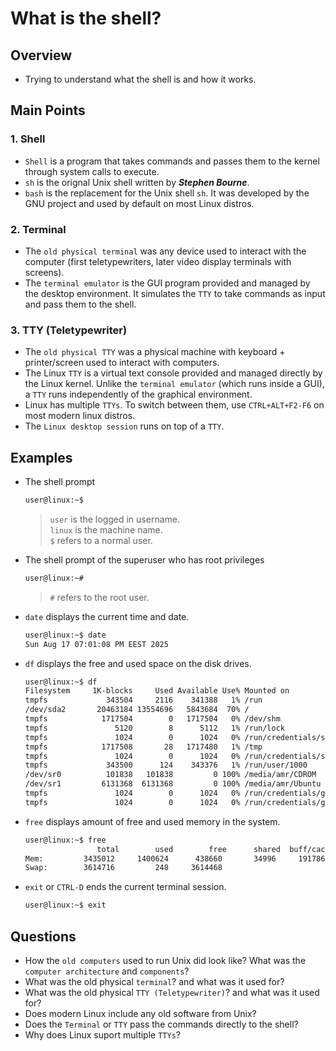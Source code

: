 # What is the shell?

## Overview
- Trying to understand what the shell is and how it works.

## Main Points
### 1. Shell
- `Shell` is a program that takes commands and passes them to the kernel through system calls to execute.
- `sh` is the orignal Unix shell written by ***Stephen Bourne***.
- `bash` is the replacement for the Unix shell `sh`. It was developed by the GNU project and used by default on most Linux distros.

### 2. Terminal
- The `old physical terminal` was any device used to interact with the computer (first teletypewriters, later video display terminals with screens). 
- The `terminal emulator` is the GUI program provided and managed by the desktop environment. It simulates the `TTY` to take commands as input and pass them to the shell.

### 3. TTY (Teletypewriter)
- The `old physical TTY` was a physical machine with keyboard + printer/screen used to interact with computers.
- The Linux `TTY` is a virtual text console provided and managed directly by the Linux kernel. Unlike the `terminal emulator` (which runs inside a GUI), a `TTY` runs independently of the graphical environment.
- Linux has multiple `TTYs`. To switch between them, use `CTRL+ALT+F2-F6` on most modern linux distros.
- The `Linux desktop session` runs on top of a `TTY`.

## Examples
- The shell prompt
  ```bash
  user@linux:~$
  ```
  > `user` is the logged in username.\
  > `linux` is the machine name.\
  > `$` refers to a normal user.

- The shell prompt of the superuser who has root privileges
  ```bash
  user@linux:~#
  ```
  > `#` refers to the root user.

- `date` displays the current time and date.
  ```bash
  user@linux:~$ date
  Sun Aug 17 07:01:08 PM EEST 2025
  ```

- `df` displays the free and used space on the disk drives.
  ```bash
  user@linux:~$ df
  Filesystem     1K-blocks     Used Available Use% Mounted on
  tmpfs             343504     2116    341388   1% /run
  /dev/sda2       20463184 13554696   5843684  70% /
  tmpfs            1717504        0   1717504   0% /dev/shm
  tmpfs               5120        8      5112   1% /run/lock
  tmpfs               1024        0      1024   0% /run/credentials/systemd-journald.service
  tmpfs            1717508       28   1717480   1% /tmp
  tmpfs               1024        0      1024   0% /run/credentials/systemd-resolved.service
  tmpfs             343500      124    343376   1% /run/user/1000
  /dev/sr0          101838   101838         0 100% /media/amr/CDROM
  /dev/sr1         6131368  6131368         0 100% /media/amr/Ubuntu 25.04 amd64
  tmpfs               1024        0      1024   0% /run/credentials/getty@tty3.service
  tmpfs               1024        0      1024   0% /run/credentials/getty@tty6.service
  ```

- `free` displays amount of free and used memory in the system.
  ```bash
  user@linux:~$ free
                  total        used        free      shared  buff/cache   available
  Mem:         3435012     1400624      438660       34996     1917868     2034388
  Swap:        3614716         248     3614468
  ```

- `exit` or `CTRL-D` ends the current terminal session.
  ```bash
  user@linux:~$ exit
  ```
## Questions
- How the `old computers` used to run Unix did look like? What was the `computer architecture` and `components`?
- What was the old physical `terminal`? and what was it used for?
- What was the old physical `TTY (Teletypewriter)`? and what was it used for?
- Does modern Linux include any old software from Unix?
- Does the `Terminal` or `TTY` pass the commands directly to the shell?
- Why does Linux suport multiple `TTYs`?